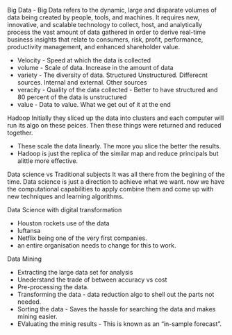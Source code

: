 Big Data - Big Data refers to the dynamic, large and disparate volumes of data being created by people, tools, and machines. It requires new, innovative, and scalable technology to collect, host, and analytically process the vast amount of data gathered in order to derive real-time business insights that relate to consumers, risk, profit, performance, productivity management, and enhanced shareholder value.

- Velocity - Speed at which the data is collected 
- volume - Scale of data. Increase in the amount of data
- variety - The diversity of data. Structured Unstructured. Differecnt sources. Internal and external. Other sources 
- veracity - Quality of the data collected - Better to have structured and 80 percent of the data is unstructured
- value - Data to value. What we get out of it at the end 


Hadoop 
Initially they sliced up the data into clusters and each computer will run its algo on these peices. Then these things were returned and reduced together. 
- These scale the data linearly. The more you slice the better the results.
- Hadoop is just the replica of the similar map and reduce principals but alittle more effective.

Data science vs Traditional subjects 
It was all there from the begining of the time.
Data science is just a direction to achieve what we want. now we have the computational capabilities to apply combine them and come up with new techniques and learning algorithms.

Data Science with digital transformation 
- Houston rockets use of the data 
- luftansa
- Netflix being one of the very first companies.
- an entire organisation needs to change for this to work. 

Data Mining 
- Extracting the large data set for analysis
- Unederstand the trade of between accuracy vs cost
- Pre-processing the data.
- Transforming the data - data reduction algo to shell out the parts not needed.
- Sorting the data - Saves the hassle for searching the data and makes mining easier.
- EValuating the minig results -  This is known as an “in-sample forecast”. 
